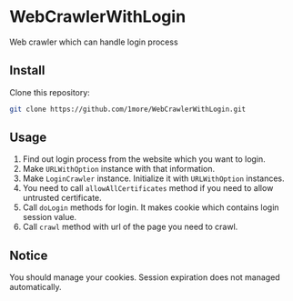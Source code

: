 # WebCrawlerWithLogin
Web crawler which can handle login process


## Install

Clone this repository:

``` sh
git clone https://github.com/1more/WebCrawlerWithLogin.git
```

## Usage

1. Find out login process from the website which you want to login.
2. Make `URLWithOption` instance with that information.
3. Make `LoginCrawler` instance. Initialize it with `URLWithOption` instances.
4. You need to call `allowAllCertificates` method if you need to allow untrusted certificate.
5. Call `doLogin` methods for login. It makes cookie which contains login session value.
6. Call `crawl` method with url of the page you need to crawl.

## Notice

You should manage your cookies.
Session expiration does not managed automatically.